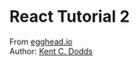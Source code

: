 # React Tutorial 2

From [egghead.io](https://egghead.io/)\
Author: [Kent C. Dodds](https://egghead.io/instructors/kentcdodds)
